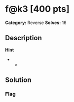 # f@k3 [400 pts]

**Category:** Reverse
**Solves:** 16

## Description
>

**Hint**
* -

## Solution

### Flag

